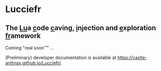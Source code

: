 
# Lucciefr

## The <u>Lu</u>a <u>c</u>ode <u>c</u>aving, <u>i</u>njection and <u>e</u>xploration <u>fr</u>amework

Coming "real soon&trade;" ...

(Preliminary) developer documentation is available at https://castle-anthrax.github.io/Lucciefr/.

